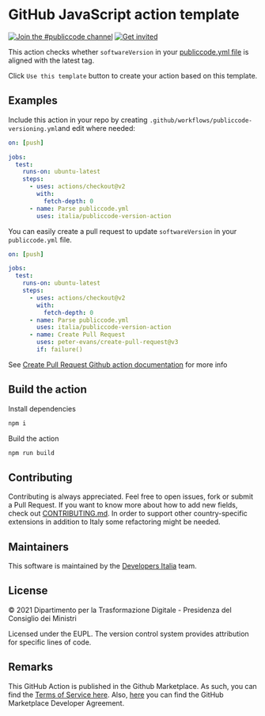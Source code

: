 # GitHub JavaScript action template

[![Join the #publiccode channel](https://img.shields.io/badge/Slack%20channel-%23publiccode-blue.svg?logo=slack)](https://developersitalia.slack.com/messages/CAM3F785T)
[![Get invited](https://slack.developers.italia.it/badge.svg)](https://slack.developers.italia.it/)

This action checks whether `softwareVersion` in your [publiccode.yml file](https://github.com/italia/publiccode.yml)
is aligned with the latest tag.

Click `Use this template` button to create your action based on this template.

## Examples

Include this action in your repo by creating 
`.github/workflows/publiccode-versioning.yml`and edit where needed:

```yml
on: [push]

jobs:
  test:
    runs-on: ubuntu-latest
    steps:
      - uses: actions/checkout@v2
        with:
          fetch-depth: 0
      - name: Parse publiccode.yml
        uses: italia/publiccode-version-action
```

You can easily create a pull request to update `softwareVersion` in your 
`publiccode.yml` file.

```yml
on: [push]

jobs:
  test:
    runs-on: ubuntu-latest
    steps:
      - uses: actions/checkout@v2
        with:
          fetch-depth: 0
      - name: Parse publiccode.yml
        uses: italia/publiccode-version-action
      - name: Create Pull Request
        uses: peter-evans/create-pull-request@v3
        if: failure()
```

See [Create Pull Request Github action documentation](https://github.com/marketplace/actions/create-pull-request) 
for more info

## Build the action

Install dependencies

```sh
npm i
```

Build the action

```sh
npm run build
```

## Contributing

Contributing is always appreciated.
Feel free to open issues, fork or submit a Pull Request.
If you want to know more about how to add new fields, check out [CONTRIBUTING.md](CONTRIBUTING.md).
In order to support other country-specific extensions in addition to Italy some
refactoring might be needed.

## Maintainers

This software is maintained by the
[Developers Italia](https://developers.italia.it/) team.

## License

© 2021 Dipartimento per la Trasformazione Digitale - Presidenza del Consiglio dei
Ministri

Licensed under the EUPL.
The version control system provides attribution for specific lines of code.

## Remarks

This GitHub Action is published in the Github Marketplace.
As such, you can find the [Terms of Service here](https://docs.github.com/en/free-pro-team@latest/github/site-policy/github-marketplace-terms-of-service).
Also, [here](https://docs.github.com/en/free-pro-team@latest/github/site-policy/github-marketplace-developer-agreement)
you can find the GitHub Marketplace Developer Agreement.